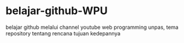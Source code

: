 # belajar-github-WPU
belajar github melalui channel youtube web programming unpas, tema repository tentang rencana tujuan kedepannya
